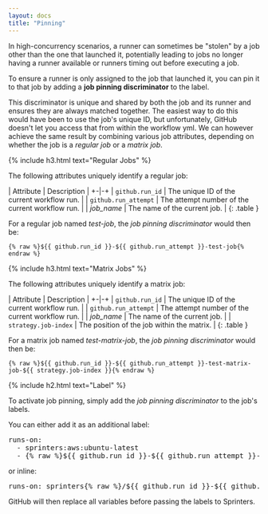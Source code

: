 ```yaml
---
layout: docs
title: "Pinning"
---
```


In high-concurrency scenarios, a runner can sometimes be "stolen" by a job other than the one that launched it,
potentially leading to jobs no longer having a runner available or runners timing out before executing a job.

To ensure a runner is only assigned to the job that launched it, you can pin it to that job by adding a **job pinning discriminator** to the label.

This discriminator is unique and shared by both the job and its runner and ensures they are always matched together.
The easiest way to do this would have been to use the job's unique ID, but unfortunately, GitHub doesn't let you access that from within the workflow yml.
We can however achieve the same result by combining various job attributes, depending on whether the job is a _regular job_ or a _matrix job_.

{% include h3.html text="Regular Jobs" %}

The following attributes uniquely identify a regular job:

| Attribute | Description |
+-|-+
| `github.run_id` | The unique ID of the current workflow run. |
| `github.run_attempt` | The attempt number of the current workflow run. |
| _job_name_ | The name of the current job. |
{: .table }

For a regular job named _test-job_, the _job pinning discriminator_ would then be:

```
{% raw %}${{ github.run_id }}-${{ github.run_attempt }}-test-job{% endraw %}
```

{% include h3.html text="Matrix Jobs" %}

The following attributes uniquely identify a matrix job:

| Attribute | Description |
+-|-+
| `github.run_id` | The unique ID of the current workflow run. |
| `github.run_attempt` | The attempt number of the current workflow run. |
| _job_name_ | The name of the current job. |
| `strategy.job-index` | The position of the job within the matrix. |
{: .table }

For a matrix job named _test-matrix-job_, the _job pinning discriminator_ would then be:

```
{% raw %}${{ github.run_id }}-${{ github.run_attempt }}-test-matrix-job-${{ strategy.job-index }}{% endraw %}
```

{% include h2.html text="Label" %}

To activate job pinning, simply add the _job pinning discriminator_ to the job's labels.

You can either add it as an additional label:

<div class="alert alert-info font-monospace p-0 mb-3 position-relative" role="alert">
    <pre class="mb-0 p-2 fs-7">
runs-on:
  - sprinters:aws:ubuntu-latest
  - <span class="fw-bold fst-italic text-warning">{% raw %}${{ github.run_id }}-${{ github.run_attempt }}-test-matrix-job-${{ strategy.job-index }}{% endraw %}</span></pre>
</div>

or inline:

<div class="alert alert-info font-monospace p-0 mb-3 position-relative" role="alert">
    <pre class="mb-0 p-2 fs-7">runs-on: sprinters<span class="fw-bold fst-italic text-warning">{% raw %}/${{ github.run_id }}-${{ github.run_attempt }}-test-job{% endraw %}</span>:aws:ubuntu-latest</pre>
</div>

GitHub will then replace all variables before passing the labels to Sprinters.
